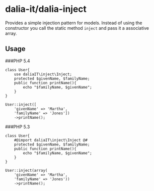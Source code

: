 dalia-it/dalia-inject
================================================================================
Provides a simple injection pattern for models.
Instead of using the constructor you call the static method `inject` and pass it
a associative array.

Usage
--------------------------------------------------------------------------------
###PHP 5.4

    class User{
        use daliaIT\inject\Inject;
        protected $givenName, $familyName;
        public function printName(){
            echo "$familyName, $givenName";
        }
    }
    
    User::inject([
        'givenName' => 'Martha', 
        'familyName' => 'Jones'])
        ->printName();
        
###PHP 5.3

    class User{
        #@import daliaIT\inject\Inject @#
        protected $givenName, $familyName;
        public function printName(){
            echo "$familyName, $givenName";
        }
    }
    
    User::inject(array(
        'givenName' => 'Martha', 
        'familyName' => 'Jones'))
        ->printName();
        